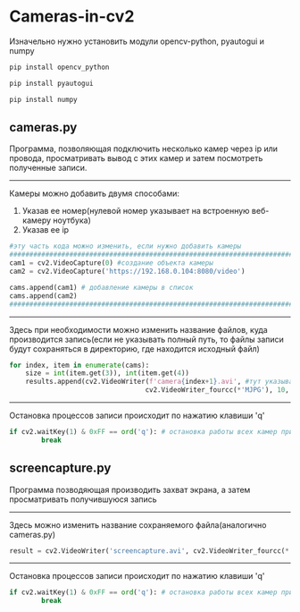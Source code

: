 # Cameras-in-cv2
Изначельно нужно установить модули opencv-python, pyautogui и numpy
```python
pip install opencv_python
```
```python
pip install pyautogui
```
```python
pip install numpy
```
## cameras.py
Программа, позволяющая подключить несколько камер через ip или провода, просматривать вывод с этих камер и затем посмотреть полученные записи.
___
Камеры можно добавить двумя способами:
1. Указав ее номер(нулевой номер указывает на встроенную веб-камеру ноутбука)
2. Указав ее ip
```python
#эту часть кода можно изменить, если нужно добавить камеры
#########################################################################################
cam1 = cv2.VideoCapture(0) #создание объекта камеры
cam2 = cv2.VideoCapture('https://192.168.0.104:8080/video')

cams.append(cam1) # добавление камеры в список
cams.append(cam2)
#########################################################################################

```
___
Здесь при необходимости можно изменить название файлов, куда производится запись(если не указывать полный путь, то файлы записи будут сохраняться в директорию, где находится исходный файл)
```python
for index, item in enumerate(cams):
    size = int(item.get(3)), int(item.get(4))
    results.append(cv2.VideoWriter(f'camera{index+1}.avi', #тут указывается название файла, куда производится запись
                                  cv2.VideoWriter_fourcc(*'MJPG'), 10, size))
```
___
Остановка процессов записи происходит по нажатию клавиши 'q'
```python
if cv2.waitKey(1) & 0xFF == ord('q'): # остановка работы всех камер при нажатии клавиши q
        break
```

## screencapture.py
Программа позводяющая производить захват экрана, а затем просматривать получившуюся запись
___
Здесь можно изменить название сохраняемого файла(аналогично cameras.py)
```python
result = cv2.VideoWriter('screencapture.avi', cv2.VideoWriter_fourcc(*'MJPG'), 13, pyautogui.size())
```
___
Остановка процессов записи происходит по нажатию клавиши 'q'
```python
if cv2.waitKey(1) & 0xFF == ord('q'): # остановка работы всех камер при нажатии клавиши q
        break
```
